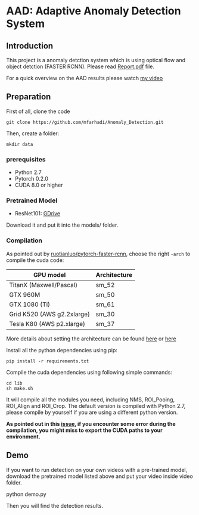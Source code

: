 # AAD: Adaptive Anomaly Detection System

## Introduction

This project is a anomaly detction system which is using optical flow and object detction (FASTER RCNN). Please read [Report.pdf](https://github.com/mfarhadi/Anomaly_Detection/blob/master/Report.pdf) file.

For a quick overview on the AAD results please watch [my video](https://youtu.be/SlCy7cPocQU) 

## Preparation 


First of all, clone the code
```
git clone https://github.com/mfarhadi/Anomaly_Detection.git
```

Then, create a folder:
```
mkdir data
```

### prerequisites

* Python 2.7
* Pytorch 0.2.0
* CUDA 8.0 or higher


### Pretrained Model

* ResNet101: [GDrive](https://drive.google.com/file/d/1TE_1S5K4RMyJ-eh5qlvlhN65C20OhYrp/view?usp=sharing)

Download it and put it into the models/ folder.




### Compilation

As pointed out by [ruotianluo/pytorch-faster-rcnn](https://github.com/ruotianluo/pytorch-faster-rcnn), choose the right `-arch` to compile the cuda code:

  | GPU model  | Architecture |
  | ------------- | ------------- |
  | TitanX (Maxwell/Pascal) | sm_52 |
  | GTX 960M | sm_50 |
  | GTX 1080 (Ti) | sm_61 |
  | Grid K520 (AWS g2.2xlarge) | sm_30 |
  | Tesla K80 (AWS p2.xlarge) | sm_37 |
  
More details about setting the architecture can be found [here](https://developer.nvidia.com/cuda-gpus) or [here](http://arnon.dk/matching-sm-architectures-arch-and-gencode-for-various-nvidia-cards/)

Install all the python dependencies using pip:
```
pip install -r requirements.txt
```

Compile the cuda dependencies using following simple commands:

```
cd lib
sh make.sh
```

It will compile all the modules you need, including NMS, ROI_Pooing, ROI_Align and ROI_Crop. The default version is compiled with Python 2.7, please compile by yourself if you are using a different python version.

**As pointed out in this [issue](https://github.com/jwyang/faster-rcnn.pytorch/issues/16), if you encounter some error during the compilation, you might miss to export the CUDA paths to your environment.**


## Demo

If you want to run detection on your own videos with a pre-trained model, download the pretrained model listed above and put your video inside video folder.

python demo.py 

Then you will find the detection results.



